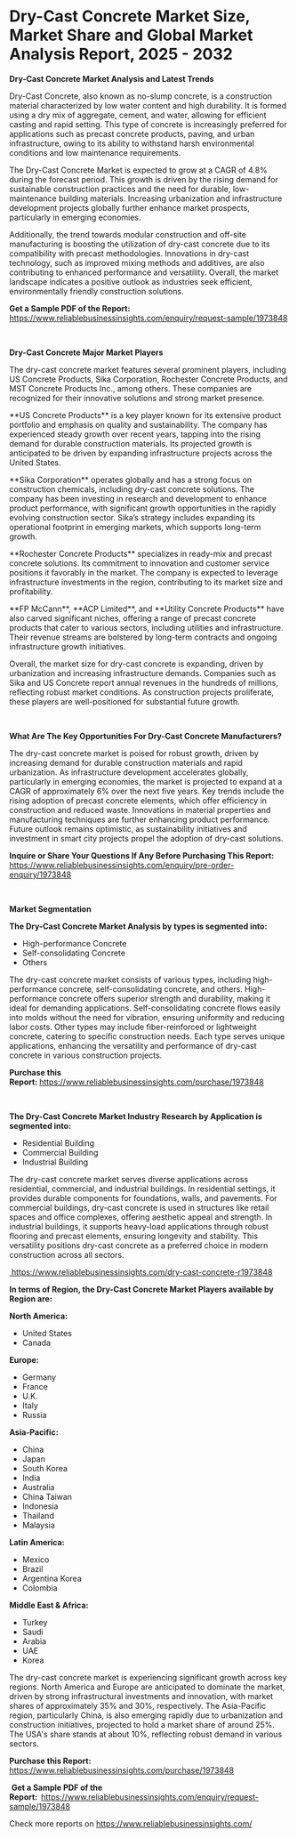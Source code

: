 <p><h1>Dry-Cast Concrete Market Size, Market Share and Global Market Analysis Report, 2025 - 2032</h1></p><p><strong>Dry-Cast Concrete Market Analysis and Latest Trends</strong></p>
<p><p>Dry-Cast Concrete, also known as no-slump concrete, is a construction material characterized by low water content and high durability. It is formed using a dry mix of aggregate, cement, and water, allowing for efficient casting and rapid setting. This type of concrete is increasingly preferred for applications such as precast concrete products, paving, and urban infrastructure, owing to its ability to withstand harsh environmental conditions and low maintenance requirements.</p><p>The Dry-Cast Concrete Market is expected to grow at a CAGR of 4.8% during the forecast period. This growth is driven by the rising demand for sustainable construction practices and the need for durable, low-maintenance building materials. Increasing urbanization and infrastructure development projects globally further enhance market prospects, particularly in emerging economies. </p><p>Additionally, the trend towards modular construction and off-site manufacturing is boosting the utilization of dry-cast concrete due to its compatibility with precast methodologies. Innovations in dry-cast technology, such as improved mixing methods and additives, are also contributing to enhanced performance and versatility. Overall, the market landscape indicates a positive outlook as industries seek efficient, environmentally friendly construction solutions.</p></p>
<p><strong>Get a Sample PDF of the Report:&nbsp;</strong> <a href="https://www.reliablebusinessinsights.com/enquiry/request-sample/1973848?utm_campaign=2248&utm_medium=2&utm_source=Github&utm_content=ia&utm_term=04022025&utm_id=dry-cast-concrete">https://www.reliablebusinessinsights.com/enquiry/request-sample/1973848</a></p>
<p>&nbsp;</p>
<p><strong>Dry-Cast Concrete Major Market Players</strong></p>
<p><p>The dry-cast concrete market features several prominent players, including US Concrete Products, Sika Corporation, Rochester Concrete Products, and MST Concrete Products Inc., among others. These companies are recognized for their innovative solutions and strong market presence.</p><p>**US Concrete Products** is a key player known for its extensive product portfolio and emphasis on quality and sustainability. The company has experienced steady growth over recent years, tapping into the rising demand for durable construction materials. Its projected growth is anticipated to be driven by expanding infrastructure projects across the United States.</p><p>**Sika Corporation** operates globally and has a strong focus on construction chemicals, including dry-cast concrete solutions. The company has been investing in research and development to enhance product performance, with significant growth opportunities in the rapidly evolving construction sector. Sika’s strategy includes expanding its operational footprint in emerging markets, which supports long-term growth.</p><p>**Rochester Concrete Products** specializes in ready-mix and precast concrete solutions. Its commitment to innovation and customer service positions it favorably in the market. The company is expected to leverage infrastructure investments in the region, contributing to its market size and profitability.</p><p>**FP McCann**, **ACP Limited**, and **Utility Concrete Products** have also carved significant niches, offering a range of precast concrete products that cater to various sectors, including utilities and infrastructure. Their revenue streams are bolstered by long-term contracts and ongoing infrastructure growth initiatives.</p><p>Overall, the market size for dry-cast concrete is expanding, driven by urbanization and increasing infrastructure demands. Companies such as Sika and US Concrete report annual revenues in the hundreds of millions, reflecting robust market conditions. As construction projects proliferate, these players are well-positioned for substantial future growth.</p></p>
<p>&nbsp;</p>
<p><strong>What Are The Key Opportunities For Dry-Cast Concrete Manufacturers?</strong></p>
<p><p>The dry-cast concrete market is poised for robust growth, driven by increasing demand for durable construction materials and rapid urbanization. As infrastructure development accelerates globally, particularly in emerging economies, the market is projected to expand at a CAGR of approximately 6% over the next five years. Key trends include the rising adoption of precast concrete elements, which offer efficiency in construction and reduced waste. Innovations in material properties and manufacturing techniques are further enhancing product performance. Future outlook remains optimistic, as sustainability initiatives and investment in smart city projects propel the adoption of dry-cast solutions.</p></p>
<p><strong>Inquire or Share Your Questions If Any Before Purchasing This Report:</strong> <a href="https://www.reliablebusinessinsights.com/enquiry/pre-order-enquiry/1973848?utm_campaign=2248&utm_medium=2&utm_source=Github&utm_content=ia&utm_term=04022025&utm_id=dry-cast-concrete">https://www.reliablebusinessinsights.com/enquiry/pre-order-enquiry/1973848</a></p>
<p>&nbsp;</p>
<p><strong>Market Segmentation</strong></p>
<p><strong>The Dry-Cast Concrete Market Analysis by types is segmented into:</strong></p>
<p><ul><li>High-performance Concrete</li><li>Self-consolidating Concrete</li><li>Others</li></ul></p>
<p><p>The dry-cast concrete market consists of various types, including high-performance concrete, self-consolidating concrete, and others. High-performance concrete offers superior strength and durability, making it ideal for demanding applications. Self-consolidating concrete flows easily into molds without the need for vibration, ensuring uniformity and reducing labor costs. Other types may include fiber-reinforced or lightweight concrete, catering to specific construction needs. Each type serves unique applications, enhancing the versatility and performance of dry-cast concrete in various construction projects.</p></p>
<p><strong>Purchase this Report:&nbsp;</strong><a href="https://www.reliablebusinessinsights.com/purchase/1973848?utm_campaign=2248&utm_medium=2&utm_source=Github&utm_content=ia&utm_term=04022025&utm_id=dry-cast-concrete">https://www.reliablebusinessinsights.com/purchase/1973848</a></p>
<p>&nbsp;</p>
<p><strong>The Dry-Cast Concrete Market Industry Research by Application is segmented into:</strong></p>
<p><ul><li>Residential Building</li><li>Commercial Building</li><li>Industrial Building</li></ul></p>
<p><p>The dry-cast concrete market serves diverse applications across residential, commercial, and industrial buildings. In residential settings, it provides durable components for foundations, walls, and pavements. For commercial buildings, dry-cast concrete is used in structures like retail spaces and office complexes, offering aesthetic appeal and strength. In industrial buildings, it supports heavy-load applications through robust flooring and precast elements, ensuring longevity and stability. This versatility positions dry-cast concrete as a preferred choice in modern construction across all sectors.</p></p>
<p><a href="https://www.reliablebusinessinsights.com/dry-cast-concrete-r1973848?utm_campaign=2248&utm_medium=2&utm_source=Github&utm_content=ia&utm_term=04022025&utm_id=dry-cast-concrete">&nbsp;https://www.reliablebusinessinsights.com/dry-cast-concrete-r1973848</a></p>
<p><strong>In terms of Region, the Dry-Cast Concrete Market Players available by Region are:</strong></p>
<p>
    <p> <strong> North America: </strong>
        <ul>
            <li>United States</li>
            <li>Canada</li>
        </ul>
        </p> 
    <p> <strong> Europe: </strong>
        <ul>
            <li>Germany</li>
            <li>France</li>
            <li>U.K.</li>
            <li>Italy</li>
            <li>Russia</li>
        </ul>
        </p> 
    <p> <strong> Asia-Pacific: </strong>
        <ul>
            <li>China</li>
            <li>Japan</li>
            <li>South Korea</li>
            <li>India</li>
            <li>Australia</li>
            <li>China Taiwan</li>
            <li>Indonesia</li>
            <li>Thailand</li>
            <li>Malaysia</li>
        </ul>
        </p> 
    <p> <strong> Latin America: </strong>
        <ul>
            <li>Mexico</li>
            <li>Brazil</li>
            <li>Argentina Korea</li>
            <li>Colombia</li>
        </ul>
        </p> 
    <p> <strong> Middle East & Africa: </strong>
        <ul>
            <li>Turkey</li>
            <li>Saudi</li>
            <li>Arabia</li>
            <li>UAE</li>
            <li>Korea</li>
        </ul>
    </p>
    </p>
<p><p>The dry-cast concrete market is experiencing significant growth across key regions. North America and Europe are anticipated to dominate the market, driven by strong infrastructural investments and innovation, with market shares of approximately 35% and 30%, respectively. The Asia-Pacific region, particularly China, is also emerging rapidly due to urbanization and construction initiatives, projected to hold a market share of around 25%. The USA's share stands at about 10%, reflecting robust demand in various sectors.</p></p>
<p><strong>Purchase this Report: </strong><a href="https://www.reliablebusinessinsights.com/purchase/1973848?utm_campaign=2248&utm_medium=2&utm_source=Github&utm_content=ia&utm_term=04022025&utm_id=dry-cast-concrete">https://www.reliablebusinessinsights.com/purchase/1973848</a></p>
<p>&nbsp;<strong>Get a Sample PDF of the Report:&nbsp;&nbsp;</strong><a href="https://www.reliablebusinessinsights.com/enquiry/request-sample/1973848?utm_campaign=2248&utm_medium=2&utm_source=Github&utm_content=ia&utm_term=04022025&utm_id=dry-cast-concrete">https://www.reliablebusinessinsights.com/enquiry/request-sample/1973848</a></p>
<p><strong></strong></p>
<p>Check more reports on <a href="https://www.reliablebusinessinsights.com/?utm_campaign=2248&utm_medium=2&utm_source=Github&utm_content=ia&utm_term=04022025&utm_id=dry-cast-concrete">https://www.reliablebusinessinsights.com/</a></p>